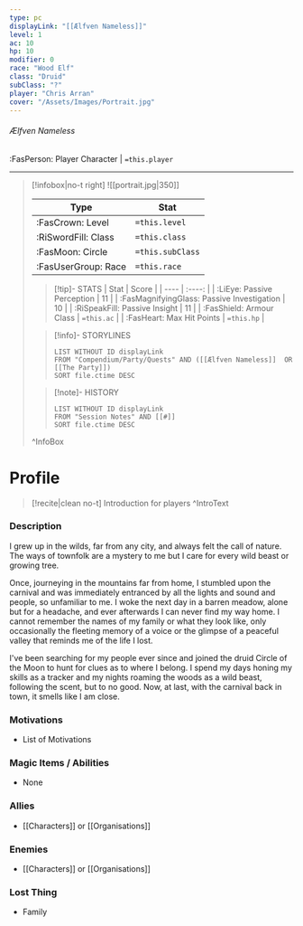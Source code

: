 ```yaml
---
type: pc
displayLink: "[[Ælfven Nameless]]"
level: 1
ac: 10
hp: 10
modifier: 0
race: "Wood Elf"
class: "Druid"
subClass: "?"
player: "Chris Arran"
cover: "/Assets/Images/Portrait.jpg"
---
```


###### Ælfven Nameless
<span class="sub2"> :FasPerson: Player Character | `=this.player` </span>
___
> [!infobox|no-t right]
> ![[portrait.jpg|350]]
>
> | Type | Stat |
> | ---- | ---- |
> | :FasCrown: Level   | `=this.level` |
> | :RiSwordFill: Class |  `=this.class`|
> | :FasMoon: Circle |  `=this.subClass`|
> |  :FasUserGroup: Race |  `=this.race`|
> 
>> [!tip]- STATS
>> | Stat | Score |
>> | ---- | :----: |
>> | :LiEye: Passive Perception | 11 |
>> | :FasMagnifyingGlass: Passive Investigation | 10 |
>> | :RiSpeakFill: Passive Insight | 11 |
>> | :FasShield: Armour Class | `=this.ac` |
>> | :FasHeart: Max Hit Points | `=this.hp` |
>
>> [!info]- STORYLINES
>>```dataview
>>LIST WITHOUT ID displayLink
>>FROM "Compendium/Party/Quests" AND ([[Ælfven Nameless]]  OR [[The Party]])
>>SORT file.ctime DESC
>
>>[!note]- HISTORY
>>```dataview
>>LIST WITHOUT ID displayLink
>>FROM "Session Notes" AND [[#]]
>>SORT file.ctime DESC
>
>^InfoBox

# Profile

> [!recite|clean no-t]
>	Introduction for players
>^IntroText
	
### Description
I grew up in the wilds, far from any city, and always felt the call of nature. The ways of townfolk are a mystery to me but I care for every wild beast or growing tree.

Once, journeying in the mountains far from home, I stumbled upon the carnival and was immediately entranced by all the lights and sound and people, so unfamiliar to me. I woke the next day in a barren meadow, alone but for a headache, and ever afterwards I can never find my way home. I cannot remember the names of my family or what they look like, only occasionally the fleeting memory of a voice or the glimpse of a peaceful valley that reminds me of the life I lost.

I've been searching for my people ever since and joined the druid Circle of the Moon to hunt for clues as to where I belong. I spend my days honing my skills as a tracker and my nights roaming the woods as a wild beast, following the scent, but to no good. Now, at last, with the carnival back in town, it smells like I am close.

### Motivations
- List of Motivations

### Magic Items / Abilities
- None

### Allies
- [[Characters]] or [[Organisations]]

### Enemies
- [[Characters]] or [[Organisations]]

### Lost Thing
- Family
